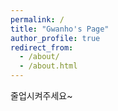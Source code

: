 ```yaml
---
permalink: /
title: "Gwanho's Page"
author_profile: true
redirect_from: 
  - /about/
  - /about.html
---
```


줄업시켜주세요~
